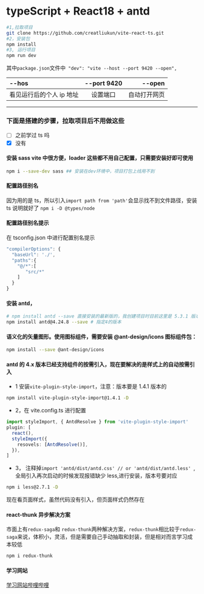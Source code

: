 # typeScript + React18 + antd

```bash
#1,拉取项目
git clone https://github.com/creatliukun/vite-react-ts.git
#2，安装包
npm install
#3, 运行项目
npm run dev
```

其中`package.json`文件中` "dev": "vite --host --port 9420 --open",`

| --hos                    | --port 9420 |       --open |
| :----------------------- | :---------: | -----------: |
| 看见运行后的个人 ip 地址 |  设置端口   | 自动打开网页 |

---

### 下面是搭建的步骤，拉取项目后不用做这些

- [ ] 之前学过 ts 吗
- [x] 没有

#### 安装 sass vite 中很方便，loader 这些都不用自己配置，只需要安装好即可使用

```bash
npm i --save-dev sass ## 安装在dev环境中，项目打包上线用不到
```

#### 配置路径别名

因为用的是 ts，所以引入`import path from 'path'`会显示找不到文件路径，安装 ts 说明就好了
`npm i -D @types/node`

#### 配置路径别名提示

在 tsconfig.json 中进行配置别名提示

```js
"compilerOptions": {
  "baseUrl": './',
  "paths":{
    "@/*":[
       "src/*"
    ]
  }
}
```

#### 安装 antd，

```bash
# npm install antd --save 直接安装的最新版的，我创建项目时目前这里是 5.3.1 版本
npm install antd@4.24.8 --save # 指定4的版本
```

#### 语义化的矢量图形。使用图标组件，需要安装 @ant-design/icons 图标组件包：

```bash
npm install --save @ant-design/icons
```

#### antd 的 4.x 版本已经支持组件的按需引入，现在要解决的是样式上的自动按需引入

- 1 安装`vite-plugin-style-import`，注意：版本要是 1.4.1 版本的

```bash
npm install vite-plugin-style-import@1.4.1 -D
```

- 2，在 vite.config.ts 进行配置

```ts
import styleImport, { AntdResolve } from 'vite-plugin-style-import'
plugin: [
  react(),
  styleImport({
    resovels: [AntdResolve()],
  }),
]
```

- 3， 注释掉`import 'antd/dist/antd.css' // or 'antd/dist/antd.less' `, 全局引入再次启动的时候发现报错缺少 less,进行安装，版本号要对应

```bash
npm i less@2.7.1 -D
```

现在看页面样式，虽然代码没有引入，但页面样式仍然存在

#### react-thunk 异步解决方案

市面上有`redux-saga`和 `redux-thunk`两种解决方案，`redux-thunk`相比较于`redux-saga`来说，体积小，灵活，但是需要自己手动抽取和封装，但是相对而言学习成本较低

```bash
npm i redux-thunk
```

#### 学习网站

[学习网站哔哩哔哩](https://www.bilibili.com/video/BV1FV4y157Zx?p=14&spm_id_from=pageDriver&vd_source=2ab81c1d2fa80ec3faf277e61e27b863)
